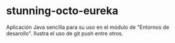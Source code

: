 # stunning-octo-eureka

Aplicación Java sencilla para su uso en el módulo de "Entornos de desarollo".
Ilustra el uso de git push entre otros.
